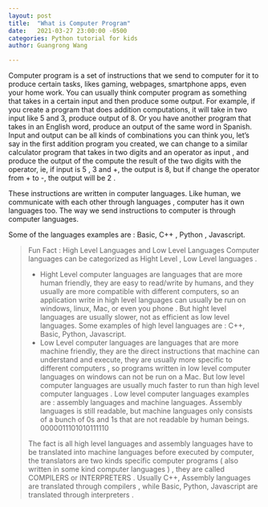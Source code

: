 ```yaml
---
layout: post
title:  "What is Computer Program"
date:   2021-03-27 23:00:00 -0500
categories: Python tutorial for kids
author: Guangrong Wang

---
```


Computer program is a set of instructions that we send to computer for it to produce certain tasks, likes gaming, webpages, smartphone apps, even your home work. You can usually think computer program as something that takes in a certain input and then produce some output. For example, if you create a program that does addition computations, it will take in two input like 5 and 3, produce output of 8. Or you have another program that takes in an English word, produce an output of the same word in Spanish. Input and output can be all kinds of combinations you can think you, let’s say in the first addition program you created, we can change to a similar calculator program that takes in two digits and an operator as input , and produce the output of the compute the result of the two digits with the operator, ie,  if input is 5 , 3 and +, the output is 8, but if change the operator from + to -, the output will be 2 .


These instructions are written in computer languages. Like human, we communicate with each other through languages , computer has it own languages too.  The way we send instructions to computer is through computer languages.


Some of the languages examples are : Basic, C++ , Python , Javascript. 



> Fun Fact : High Level Languages and Low Level Languages 
Computer languages can be categorized as Hight Level , Low Level languages .
>
> - Hight Level computer languages are languages that are more human friendly, they are easy to read/write by humans, and they usually are more compatible with different computers, so an application write in high level languages can usually be run on windows, linux, Mac, or even you phone . But hight level languages are usually slower, not as efficient as low level languages. Some examples of high level languages are : C++, Basic, Python, Javascript.
> - Low Level computer languages are languages that are more machine friendly, they are the direct instructions that machine can understand and execute, they are usually more specific to different computers , so programs written in low level computer languages on windows can not be run on a Mac. But low level computer languages are usually much faster to run than high level computer languages . Low level computer languages examples are : assembly languages and machine languages. Assembly languages is still readable, but machine languages only consists of a bunch of 0s and 1s that are not readable by human beings.   0000011101010111110
>
>The fact is all high level languages and assembly languages have to be translated into machine languages before executed by computer, the translators are two kinds specific computer programs ( also written in some kind computer languages ) , they are called COMPILERS or INTERPRETERS .
Usually C++, Assembly languages are translated through compilers , while Basic, Python, Javascript are translated through interpreters . 